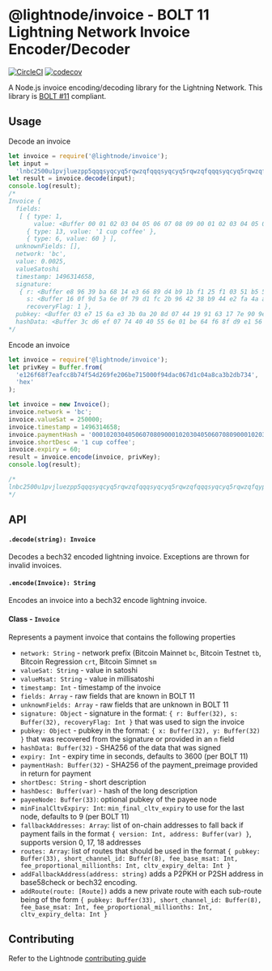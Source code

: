 # @lightnode/invoice - BOLT 11 Lightning Network Invoice Encoder/Decoder

[![CircleCI](https://circleci.com/gh/altangent/lightnode/tree/master.svg?style=shield)](https://circleci.com/gh/altangent/lightnode/tree/master)
[![codecov](https://codecov.io/gh/altangent/lightnode/branch/master/graph/badge.svg)](https://codecov.io/gh/altangent/lightnode)

A Node.js invoice encoding/decoding library for the Lightning Network. This library is [BOLT #11](https://github.com/lightningnetwork/lightning-rfc/blob/master/11-payment-encoding.md) compliant.

## Usage

Decode an invoice

```javascript
let invoice = require('@lightnode/invoice');
let input =
  'lnbc2500u1pvjluezpp5qqqsyqcyq5rqwzqfqqqsyqcyq5rqwzqfqqqsyqcyq5rqwzqfqypqdq5xysxxatsyp3k7enxv4jsxqzpuaztrnwngzn3kdzw5hydlzf03qdgm2hdq27cqv3agm2awhz5se903vruatfhq77w3ls4evs3ch9zw97j25emudupq63nyw24cg27h2rspfj9srp';
let result = invoice.decode(input);
console.log(result);
/*
Invoice {
  fields:
   [ { type: 1,
       value: <Buffer 00 01 02 03 04 05 06 07 08 09 00 01 02 03 04 05 06 07 08 09 00 01 02 03 04 05 06 07 08 09 01 02> },
     { type: 13, value: '1 cup coffee' },
     { type: 6, value: 60 } ],
  unknownFields: [],
  network: 'bc',
  value: 0.0025,
  valueSatoshi
  timestamp: 1496314658,
  signature:
   { r: <Buffer e8 96 39 ba 68 14 e3 66 89 d4 b9 1b f1 25 f1 03 51 b5 5d a0 57 b0 06 47 a8 da ba eb 8a 90 c9 5f>,
     s: <Buffer 16 0f 9d 5a 6e 0f 79 d1 fc 2b 96 42 38 b9 44 e2 fa 4a a6 77 c6 f0 20 d4 66 47 2a b8 42 bd 75 0e>,
     recoveryFlag: 1 },
  pubkey: <Buffer 03 e7 15 6a e3 3b 0a 20 8d 07 44 19 91 63 17 7e 90 9e 80 17 6e 55 d9 7a 2f 22 1e de 0f 93 4d d9 ad>,
  hashData: <Buffer 3c d6 ef 07 74 40 40 55 6e 01 be 64 f6 8f d9 e1 56 5f b4 7d 78 c4 23 08 b1 ee 00 5a ca 5a 0d 86> }
*/
```

Encode an invoice

```javascript
let invoice = require('@lightnode/invoice');
let privKey = Buffer.from(
  'e126f68f7eafcc8b74f54d269fe206be715000f94dac067d1c04a8ca3b2db734',
  'hex'
);

let invoice = new Invoice();
invoice.network = 'bc';
invoice.valueSat = 250000;
invoice.timestamp = 1496314658;
invoice.paymentHash = '0001020304050607080900010203040506070809000102030405060708090102';
invoice.shortDesc = '1 cup coffee';
invoice.expiry = 60;
result = invoice.encode(invoice, privKey);
console.log(result);

/*
lnbc2500u1pvjluezpp5qqqsyqcyq5rqwzqfqqqsyqcyq5rqwzqfqqqsyqcyq5rqwzqfqypqdq5xysxxatsyp3k7enxv4jsxqzpuaztrnwngzn3kdzw5hydlzf03qdgm2hdq27cqv3agm2awhz5se903vruatfhq77w3ls4evs3ch9zw97j25emudupq63nyw24cg27h2rspfj9srp
*/
```

## API

#### `.decode(string): Invoice`

Decodes a bech32 encoded lightning invoice. Exceptions are thrown for invalid invoices.

#### `.encode(Invoice): String`

Encodes an invoice into a bech32 encode lightning invoice.

#### Class - `Invoice`

Represents a payment invoice that contains the following properties

- `network: String` - network prefix (Bitcoin Mainnet `bc`, Bitcoin Testnet `tb`, Bitcoin Regression `crt`, Bitcoin Simnet `sm`
- `valueSat: String` - value in satoshi
- `valueMsat: String` - value in millisatoshi
- `timestamp: Int` - timestamp of the invoice
- `fields: Array` - raw fields that are known in BOLT 11
- `unknownFields: Array` - raw fields that are unknown in BOLT 11
- `signature: Object` - signature in the format: `{ r: Buffer(32), s: Buffer(32), recoveryFlag: Int }` that was used to sign the invoice
- `pubkey: Object` - pubkey in the format: `{ x: Buffer(32), y: Buffer(32) }` that was recovered from the signature or provided in an `n` field
- `hashData: Buffer(32)` - SHA256 of the data that was signed
- `expiry: Int` - expiry time in seconds, defaults to 3600 (per BOLT 11)
- `paymentHash: Buffer(32)` - SHA256 of the payment_preimage provided in return for payment
- `shortDesc: String` - short description
- `hashDesc: Buffer(var)` - hash of the long description
- `payeeNode: Buffer(33)`: optional pubkey of the payee node
- `minFinalCltvExpiry: Int`: `min_final_cltv_expiry` to use for the last node, defaults to 9 (per BOLT 11)
- `fallbackAddresses: Array`: list of on-chain addresses to fall back if payment fails in the format `{ version: Int, address: Buffer(var) }`, supports version 0, 17, 18 addresses
- `routes: Array`: list of routes that should be used in the format `{ pubkey: Buffer(33), short_channel_id: Buffer(8), fee_base_msat: Int, fee_proportional_millionths: Int, cltv_expiry_delta: Int }`
- `addFallbackAddress(address: string)` adds a P2PKH or P2SH address in base58check or bech32 encoding.
- `addRoute(route: [Route])` adds a new private route with each sub-route being of the form `{ pubkey: Buffer(33), short_channel_id: Buffer(8), fee_base_msat: Int, fee_proportional_millionths: Int, cltv_expiry_delta: Int }`

## Contributing

Refer to the Lightnode [contributing guide](https://github.com/altangent/lightnode/blob/master/CONTRIBUTING.md)
